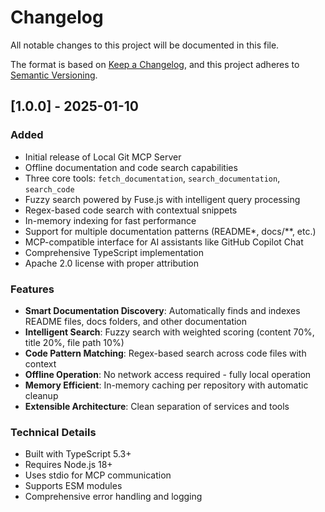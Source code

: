 # Changelog

All notable changes to this project will be documented in this file.

The format is based on [Keep a Changelog](https://keepachangelog.com/en/1.0.0/),
and this project adheres to [Semantic Versioning](https://semver.org/spec/v2.0.0.html).

## [1.0.0] - 2025-01-10

### Added

- Initial release of Local Git MCP Server
- Offline documentation and code search capabilities
- Three core tools: `fetch_documentation`, `search_documentation`, `search_code`
- Fuzzy search powered by Fuse.js with intelligent query processing
- Regex-based code search with contextual snippets
- In-memory indexing for fast performance
- Support for multiple documentation patterns (README\*, docs/\*\*, etc.)
- MCP-compatible interface for AI assistants like GitHub Copilot Chat
- Comprehensive TypeScript implementation
- Apache 2.0 license with proper attribution

### Features

- **Smart Documentation Discovery**: Automatically finds and indexes README files, docs folders, and other documentation
- **Intelligent Search**: Fuzzy search with weighted scoring (content 70%, title 20%, file path 10%)
- **Code Pattern Matching**: Regex-based search across code files with context
- **Offline Operation**: No network access required - fully local operation
- **Memory Efficient**: In-memory caching per repository with automatic cleanup
- **Extensible Architecture**: Clean separation of services and tools

### Technical Details

- Built with TypeScript 5.3+
- Requires Node.js 18+
- Uses stdio for MCP communication
- Supports ESM modules
- Comprehensive error handling and logging
